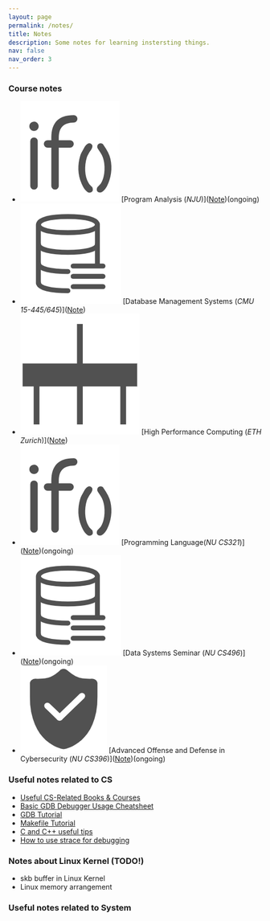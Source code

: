 ```yaml
---
layout: page
permalink: /notes/
title: Notes
description: Some notes for learning instersting things.
nav: false
nav_order: 3
---
```



### Course notes
- <img class="note-icon" src="/assets/note-icon/compilers-show.png" /> [Program Analysis (*NJU*)](<a target="_self" href="../notes/program_analysis">Note</a>)(ongoing)
- <img class="note-icon" src="/assets/note-icon/database-management-show.png" /> [Database Management Systems (*CMU 15-445/645*)](<a target="_self" href="../notes/intro_database">Note</a>)
- <img class="note-icon" src="/assets/note-icon/parallel-computing-show.png" /> [High Performance Computing (*ETH Zurich*)](<a target="_self" href="../notes/intro_database">Note</a>)
- <img class="note-icon" src="/assets/note-icon/compilers-show.png" /> [Programming Language(*NU CS321*)](<a target="_self" href="../notes/program_analysis">Note</a>)(ongoing)
- <img class="note-icon" src="/assets/note-icon/database-management-show.png" /> [Data Systems Seminar (*NU CS496*)](<a target="_self" href="../notes/intro_database">Note</a>)(ongoing)
- <img class="note-icon" src="/assets/note-icon/security-show.png" /> [Advanced Offense and Defense in Cybersecurity (*NU CS396*)](<a target="_self" href="../notes/intro_database">Note</a>)(ongoing)


### Useful notes related to CS

- [Useful CS-Related Books & Courses](https://chhzh123.github.io/blogs/2019-02-15-cs-materials/)
- [Basic GDB Debugger Usage Cheatsheet](https://darkdust.net/files/GDB%20Cheat%20Sheet.pdf)
- [GDB Tutorial](https://www.tutorialspoint.com/gnu_debugger/index.htm)
- [Makefile Tutorial](http://www.cs.colby.edu/maxwell/courses/tutorials/maketutor)
- [C and C++ useful tips]()
- [How to use strace for debugging]()

### Notes about Linux Kernel (TODO!)
- skb buffer in Linux Kernel
- Linux memory arrangement

### Useful notes related to System



<!-- - <img class="note-icon" src="/assets/note-icon/pmem-topics-show.png" /> [Topics in Persistent Memory (*Wisc-CS839*)](/assets/file/pmem-topics.pdf)
- <img class="note-icon" src="/assets/note-icon/advanced-operating-systems-show.png" /> [Advanced Operating Systems (*Wisc-CS736*)](/assets/file/advanced-operating-systems.pdf)
- <img class="note-icon" src="/assets/note-icon/database-management-show.png" /> [Database Management Systems (*Wisc-CS564*)](/assets/file/database-management.pdf)
- <img class="note-icon" src="/assets/note-icon/security-show.png" /> [Computer Systems Security (*MIT-6.858*)](/assets/file/security.pdf)
- <img class="note-icon" src="/assets/note-icon/distributed-engineering-show.png" /> [Advanced Distributed Systems (*WISC-CS739*)](/assets/file/distributed-systems-wisc.pdf)
- <img class="note-icon" src="/assets/note-icon/distributed-engineering-show.png" /> [Distributed Systems Engineering (*MIT-6.824*)](/assets/file/distributed-engineering.pdf)
- <img class="note-icon" src="/assets/note-icon/distributed-systems-show.png" /> [Advanced Distributed Systems (*ST-CS290K*)](/assets/file/distributed-systems.pdf)
- <img class="note-icon" src="/assets/note-icon/computer-networks-show.png" /> [Advanced Computer Networks (*WISC-CS740*)](/assets/file/advanced-networks.pdf)
- <img class="note-icon" src="/assets/note-icon/computer-networks-show.png" /> [Computer Networks (*MIT-6.829*)](/assets/file/computer-networks.pdf)
- <img class="note-icon" src="/assets/note-icon/computer-graphics-show.png" /> [Computer Graphics (*WISC-CS559*)](/assets/file/computer-graphics.pdf)
- <img class="note-icon" src="/assets/note-icon/mlsys-topics-show.png" /> [Topics in Machine Learning Systems (*WISC-CS839*)](/assets/file/mlsys-topics.pdf)
- <img class="note-icon" src="/assets/note-icon/machine-learning-show.png" /> [Introduction to Machine Learning (*MIT-6.036*)](/assets/file/machine-learning.pdf)
- <img class="note-icon" src="/assets/note-icon/artificial-intelligence-show.png" /> [Artificial Intelligence (*MIT-6.034*)](/assets/file/artificial-intelligence.pdf)
- <img class="note-icon" src="/assets/note-icon/theory-computation-show.png" /> [Automata, Computability, & Complexity (*MIT-6.045*)](/assets/file/theory-computation.pdf)
- <img class="note-icon" src="/assets/note-icon/parallel-computing-show.png" /> [Parallel Computing (*ST-CS121*)](/assets/file/parallel-computing.pdf)
- <img class="note-icon" src="/assets/note-icon/operating-systems-show.png" /> [Operating Systems (*Wisc-OSTEP*)](/assets/file/operating-systems-ostep.pdf) ✭ -- or in [html](/assets/file/ostep-note/operating-systems-ostep.html)
- <img class="note-icon" src="/assets/note-icon/operating-systems-show.png" /> [Operating Systems (*ST-CS130*)](/assets/file/operating-systems.pdf)
- <img class="note-icon" src="/assets/note-icon/computer-architecture-2-show.png" /> [Computer Architecture II (*ST-CS210*)](/assets/file/computer-architecture-2.pdf)
- <img class="note-icon" src="/assets/note-icon/computer-architecture-show.png" /> [Computer Architecture (*Wisc-CS552*)](/assets/file/computer-architecture-wisc.pdf)
- <img class="note-icon" src="/assets/note-icon/computer-architecture-show.png" /> [Computer Architecture (*ST-CS110*)](/assets/file/computer-architecture.pdf)
- <img class="note-icon" src="/assets/note-icon/data-structures-show.png" /> [Data Structures (*ST-CS101*)](/assets/file/data-structures.pdf) -->


<!-- - <img class="note-icon" src="/assets/note-icon/optimization-show.png" /> [Introduction to Optimization (*Wisc-CS524*)](/assets/file/optimization.pdf)
- <img class="note-icon" src="/assets/note-icon/probability-show.png" /> [Probability & Statistics (*ST-SI140*)](/assets/file/probability.pdf)
- <img class="note-icon" src="/assets/note-icon/signals-systems-show.png" /> [Signals & Systems (*ST-EE150*)](/assets/file/signals-systems.pdf)
- <img class="note-icon" src="/assets/note-icon/finance-show.png" /> [Principles of Finance (*ST-FINA1003*)](/assets/file/finance.pdf)
- <img class="note-icon" src="/assets/note-icon/circuits-show.png" /> [Electric Circuits (*ST-EE111*)](/assets/file/circuits.pdf)
- <img class="note-icon" src="/assets/note-icon/chemistry-show.png" /> [General Chemistry I (*ST-CHEM1102*)](/assets/file/chemistry.pdf) -->
